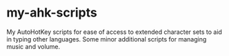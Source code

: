 # my-ahk-scripts

My AutoHotKey scripts for ease of access to extended character sets to aid in typing other languages. Some minor additional scripts for managing music and volume.
